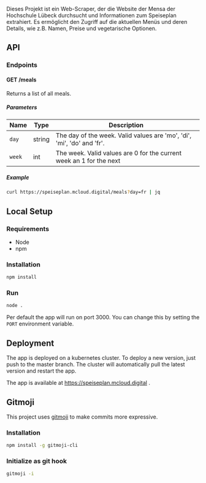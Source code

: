 Dieses Projekt ist ein Web-Scraper, der die Website der Mensa der Hochschule Lübeck durchsucht und Informationen zum Speiseplan extrahiert. Es ermöglicht den Zugriff auf die aktuellen Menüs und deren Details, wie z.B. Namen, Preise und vegetarische Optionen.


## API

### Endpoints

#### GET /meals

Returns a list of all meals.

##### Parameters

| Name | Type | Description |
| ---- | ---- | ----------- |
| `day` | string | The day of the week. Valid values are 'mo', 'di', 'mi', 'do' and 'fr'. |
| `week` | int | The week. Valid values are 0 for the current week an 1 for the next |

##### Example

```bash
curl https://speiseplan.mcloud.digital/meals?day=fr | jq
```

## Local Setup

### Requirements
- Node
- npm

### Installation

```bash
npm install
```

### Run

```bash
node .
```

Per default the app will run on port 3000. You can change this by setting the `PORT` environment variable.

## Deployment

The app is deployed on a kubernetes cluster. To deploy a new version, just push to the master branch. The cluster will automatically pull the latest version and restart the app.  

The app is available at https://speiseplan.mcloud.digital .

## Gitmoji

This project uses [gitmoji](https://gitmoji.carloscuesta.me/) to make commits more expressive.

### Installation

```bash
npm install -g gitmoji-cli
```

### Initialize as git hook

```bash
gitmoji -i
```

